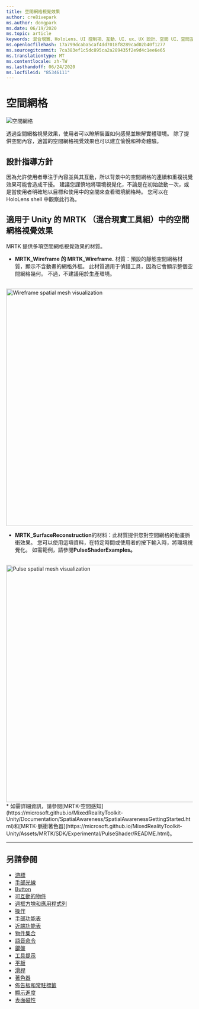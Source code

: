 ```yaml
---
title: 空間網格視覺效果
author: cre8ivepark
ms.author: dongpark
ms.date: 06/19/2020
ms.topic: article
keywords: 混合現實、HoloLens、UI 控制項、互動、UI、ux、UX 設計、空間 UI、空間互動、3D UI、3D UX
ms.openlocfilehash: 17a799dcaba5caf4dd7018f8289cad02b40f1277
ms.sourcegitcommit: 7ca383ef1c5dc895ca2a289435f2e9d4c1ee6e65
ms.translationtype: MT
ms.contentlocale: zh-TW
ms.lasthandoff: 06/24/2020
ms.locfileid: "85346111"
---
```

# <a name="spatial-mesh"></a>空間網格

![空間網格](images/UX/MRTK_PulseShader_SpatialMesh.gif)

透過空間網格視覺效果，使用者可以瞭解裝置如何感覺並瞭解實體環境。 除了提供空間內容，適當的空間網格視覺效果也可以建立愉悅和神奇體驗。  

## <a name="design-guideline"></a>設計指導方針
因為允許使用者專注于內容並與其互動，所以背景中的空間網格的連續和重複視覺效果可能會造成干擾。 建議您謹慎地將環境視覺化，不論是在初始啟動一次，或是當使用者明確地以目標和使用中的空間來查看環境網格時。 您可以在 HoloLens shell 中觀察此行為。
<br>


## <a name="spatial-mesh-visualization-in-mrtk-mixed-reality-toolkit-for-unity"></a>適用于 Unity 的 MRTK （混合現實工具組）中的空間網格視覺效果
MRTK 提供多項空間網格視覺效果的材質。

- **MRTK_Wireframe 的 MRTK_Wireframe.** 材質：預設的靜態空間網格材質，顯示不含動畫的網格外框。 此材質適用于偵錯工具，因為它會顯示整個空間網格幾何。 不過，不建議用於生產環境。
<br>
<img src="images/SurfaceReconstruction.jpg" alt="Wireframe spatial mesh visualization" width="640px">

- **MRTK_SurfaceReconstruction**的材料：此材質提供您對空間網格的動畫脈衝效果。 您可以使用這項資料，在特定時間或使用者的按下輸入時，將環境視覺化。 如需範例，請參閱**PulseShaderExamples。**
<br>
<img src="images/UX/MRTK_SRMesh_Pulse.jpg" alt="Pulse spatial mesh visualization" width="640px">
* 如需詳細資訊，請參閱[MRTK-空間感知](https://microsoft.github.io/MixedRealityToolkit-Unity/Documentation/SpatialAwareness/SpatialAwarenessGettingStarted.html)和[MRTK-脈衝著色器](https://microsoft.github.io/MixedRealityToolkit-Unity/Assets/MRTK/SDK/Experimental/PulseShader/README.html)。

<br>

---

## <a name="see-also"></a>另請參閱

* [游標](cursors.md)
* [手部光線](point-and-commit.md)
* [Button](button.md)
* [可互動的物件](interactable-object.md)
* [週框方塊和應用程式列](app-bar-and-bounding-box.md)
* [操作](direct-manipulation.md)
* [手部功能表](hand-menu.md)
* [近端功能表](near-menu.md)
* [物件集合](object-collection.md)
* [語音命令](voice-input.md)
* [鍵盤](keyboard.md)
* [工具提示](tooltip.md)
* [平板](slate.md)
* [滑桿](slider.md)
* [著色器](shader.md)
* [佈告板和常駐標籤](billboarding-and-tag-along.md)
* [顯示進度](progress.md)
* [表面磁性](surface-magnetism.md)

